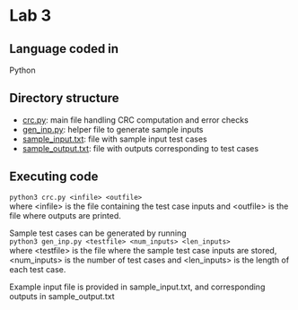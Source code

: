 # Lab 3

## Language coded in

Python

## Directory structure

- [crc.py](./crc.py): main file handling CRC computation and error checks
- [gen_inp.py](./gen_inp.py): helper file to generate sample inputs
- [sample_input.txt](./sample_input.txt): file with sample input test cases
- [sample_output.txt](./sample_output.txt): file with outputs corresponding to test cases

## Executing code

`python3 crc.py <infile> <outfile>` <br>
where \<infile\> is the file containing the test case inputs and \<outfile\> is the file where outputs are printed.

Sample test cases can be generated by running <br>
`python3 gen_inp.py <testfile> <num_inputs> <len_inputs>` <br>
where \<testfile\> is the file where the sample test case inputs are stored, \<num_inputs\> is the number of test cases and \<len_inputs\> is the length of each test case.

Example input file is provided in sample_input.txt, and corresponding outputs in sample_output.txt
